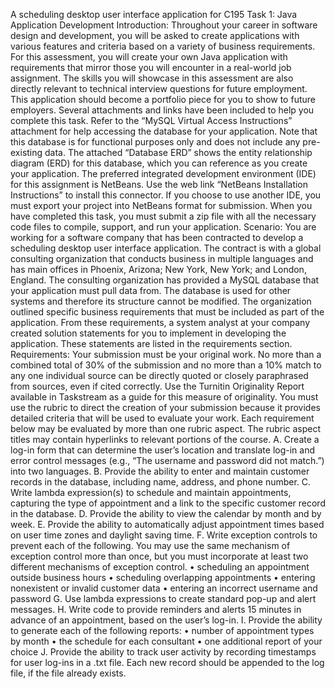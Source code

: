 A scheduling desktop user interface application for  C195
Task 1: Java Application Development
Introduction:
Throughout your career in software design and development, you will be asked to create applications with various features and criteria based on a variety of business requirements. For this assessment, you will create your own Java application with requirements that mirror those you will encounter in a real-world job assignment.
The skills you will showcase in this assessment are also directly relevant to technical interview questions for future employment. This application should become a portfolio piece for you to show to future employers.
Several attachments and links have been included to help you complete this task. Refer to the “MySQL Virtual Access Instructions” attachment for help accessing the database for your application. Note that this database is for functional purposes only and does not include any pre-existing data. The attached “Database ERD” shows the entity relationship diagram (ERD) for this database, which you can reference as you create your application.
The preferred integrated development environment (IDE) for this assignment is NetBeans. Use the web link “NetBeans Installation Instructions” to install this connector. If you choose to use another IDE, you must export your project into NetBeans format for submission.
When you have completed this task, you must submit a zip file with all the necessary code files to compile, support, and run your application.
Scenario:
You are working for a software company that has been contracted to develop a scheduling desktop user interface application. The contract is with a global consulting organization that conducts business in multiple languages and has main offices in Phoenix, Arizona; New York, New York; and London, England. The consulting organization has provided a MySQL database that your application must pull data from. The database is used for other systems and therefore its structure cannot be modified.
The organization outlined specific business requirements that must be included as part of the application. From these requirements, a system analyst at your company created solution statements for you to implement in developing the application. These statements are listed in the requirements section.
Requirements:
Your submission must be your original work. No more than a combined total of 30% of the submission and no more than a 10% match to any one individual source can be directly quoted or closely paraphrased from sources, even if cited correctly. Use the Turnitin Originality Report available in Taskstream as a guide for this measure of originality.
You must use the rubric to direct the creation of your submission because it provides detailed criteria that will be used to evaluate your work. Each requirement below may be evaluated by more than one rubric aspect. The rubric aspect titles may contain hyperlinks to relevant portions of the course.
A. Create a log-in form that can determine the user’s location and translate log-in and error control messages (e.g., “The username and password did not match.”) into two languages.
B. Provide the ability to enter and maintain customer records in the database, including name, address, and phone number.
C. Write lambda expression(s) to schedule and maintain appointments, capturing the type of appointment and a link to the specific customer record in the database.
D. Provide the ability to view the calendar by month and by week.
E. Provide the ability to automatically adjust appointment times based on user time zones and daylight saving time.
F. Write exception controls to prevent each of the following. You may use the same mechanism of exception control more than once, but you must incorporate at least two different mechanisms of exception control.
• scheduling an appointment outside business hours • scheduling overlapping appointments • entering nonexistent or invalid customer data • entering an incorrect username and password
G. Use lambda expressions to create standard pop-up and alert messages.
H. Write code to provide reminders and alerts 15 minutes in advance of an appointment, based on the user’s log-in.
I. Provide the ability to generate each of the following reports:
• number of appointment types by month • the schedule for each consultant • one additional report of your choice
J. Provide the ability to track user activity by recording timestamps for user log-ins in a .txt file. Each new record should be appended to the log file, if the file already exists.
